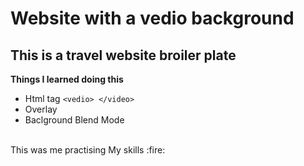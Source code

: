 # Website with a vedio background
## This is a travel website broiler plate 
**Things I learned doing this**
* Html tag `<vedio> </video>`
* Overlay
* Baclground Blend Mode
<br>
This was me practising My skills :fire:
